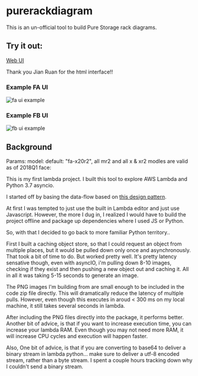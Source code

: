 # purerackdiagram

This is an un-official tool to build Pure Storage rack diagrams.

## Try it out:

[Web UI](https://sile16.github.io/purerackdiagram/ui/)

Thank you Jian Ruan for the html interface!!

### Example FA UI

![fa ui example](https://raw.githubusercontent.com/sile16/purerackdiagram/master/ui/example_fa_ui.png)

### Example FB UI

![fb ui example](https://raw.githubusercontent.com/sile16/purerackdiagram/master/ui/example_fb_ui.png)

## Background


Params:
model: default: "fa-x20r2", all mr2 and all x & xr2 modles are valid as of 2018Q1
face: 

This is my first lambda project.  I built this tool to explore AWS Lambda and Python 3.7 asyncio.  

I started off by basing the data-flow based on [this design pattern](https://aws.amazon.com/blogs/compute/resize-images-on-the-fly-with-amazon-s3-aws-lambda-and-amazon-api-gateway/).

At first I was tempted to just use the built in Lambda editor and just use Javascript.  However, the more I dug in, I realized I would have to build the project offline and package up dependencies where I used JS or Python.  

So, with that I decided to go back to more familiar Python territory..

First I built a caching object store, so that I could request an object from multiple places, but it would be pulled down only once and asynchronously.  That took a bit of time to do.  But worked pretty well.  It's pretty latency sensative though, even with asyncIO, i'm pulling down 8-10 images, checking if they exist and then pushing a new object out and caching it.  All in all it was taking 5-15 seconds to generate an image.

The PNG images I'm building from are small enough to be included in the code zip file directly.  This will dramatically reduce the latency of multiple pulls.  However, even though this executes in aroud < 300 ms on my local machine, it still takes several seconds in lambda.  

After including the PNG files directly into the package, it performs better.  Another bit of advice, is that if you want to increase execution time, you can increase your lambda RAM.  Even though you may not need more RAM, it will increase CPU cycles and execution will happen faster.

Also, One bit of advice, is that if you are converting to base64 to deliver a binary stream in lambda python... make sure to deliver a utf-8 encoded stream, rather than a byte stream.  I spent a couple hours tracking down why I couldn't send a binary stream. 



